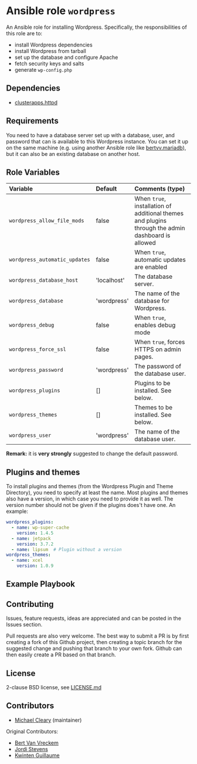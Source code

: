# Ansible role `wordpress`

An Ansible role for installing Wordpress. Specifically, the responsibilities of this role are to:

- install Wordpress dependencies
- install Wordpress from tarball
- set up the database and configure Apache
- fetch security keys and salts
- generate `wp-config.php`

## Dependencies

- [clusterapps.httpd](https://galaxy.ansible.com/clusterapps/httpd)

## Requirements

You need to have a database server set up with a database, user, and password that can is available to this Wordpress instance. You can set it up on the same machine (e.g. using another Ansible role like [bertvv.mariadb](https://github.com/bertvv/ansible-role-mariadb)), but it can also be an existing database on another host.

## Role Variables

| Variable                      | Default     | Comments (type)                                                                                    |
| :---                          | :---        | :---                                                                                               |
| `wordpress_allow_file_mods`   | false       | When `true`, installation of additional themes and plugins through the admin dashboard is allowed |
| `wordpress_automatic_updates` | false       | When `true`, automatic updates are enabled                                                         |
| `wordpress_database_host`     | 'localhost' | The database server.                                                                               |
| `wordpress_database`          | 'wordpress' | The name of the database for Wordpress.                                                            |
| `wordpress_debug`             | false       | When `true`, enables debug mode                                                                    |
| `wordpress_force_ssl`         | false       | When `true`, forces HTTPS on admin pages.                                                          |
| `wordpress_password`          | 'wordpress' | The password of the database user.                                                                 |
| `wordpress_plugins`           | []          | Plugins to be installed. See below.                                                                |
| `wordpress_themes`            | []          | Themes to be installed. See below.                                                                 |
| `wordpress_user`              | 'wordpress' | The name of the database user.                                                                     |

**Remark:** it is **very strongly** suggested to change the default password.

## Plugins and themes

To install plugins and themes (from the Wordpress Plugin and Theme Directory), you need to specify at least the name. Most plugins and themes also have a version, in which case you need to provide it as well. The version number should not be given if the plugins does't have one. An example:

```yaml
wordpress_plugins:
  - name: wp-super-cache
    version: 1.4.5
  - name: jetpack
    version: 3.7.2
  - name: lipsum  # Plugin without a version
wordpress_themes:
  - name: xcel
    version: 1.0.9
```

## Example Playbook





## Contributing

Issues, feature requests, ideas are appreciated and can be posted in the Issues section.

Pull requests are also very welcome. The best way to submit a PR is by first creating a fork of this Github project, then creating a topic branch for the suggested change and pushing that branch to your own fork. Github can then easily create a PR based on that branch.

## License

2-clause BSD license, see [LICENSE.md](LICENSE.md)

## Contributors

- [Michael Cleary](https://clusterapps.com) (maintainer)

Original Contributors:

- [Bert Van Vreckem](https://github.com/bertvv/) 
- [Jordi Stevens](https://github.com/Xplendit)
- [Kwinten Guillaume](https://github.com/kwinteng)
